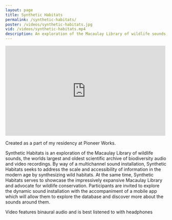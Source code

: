 ```yaml
---
layout: page
title: Synthetic Habitats
permalink: /synthetic-habitats/
poster: /videos/synthetic-habitats.jpg
vid: /videos/synthetic-habitats.mp4
description: An exploration of the Macaulay Library of wildlife sounds, the worlds largest and oldest scientific archive of biodiversity audio and video recordings.
---
```


<iframe src="https://player.vimeo.com/video/160475789" width="500" height="281" frameborder="0" webkitallowfullscreen mozallowfullscreen allowfullscreen></iframe>

Created as a part of my residency at Pioneer Works.

Synthetic Habitats is an exploration of the Macaulay Library of wildlife sounds, the worlds largest and oldest scientific archive of biodiversity audio and video recordings. By way of a multichannel sound installation, Synthetic Habitats seeks to address the scale and accessibility of information in the modern age by synthesizing wild habitats. At the same time, Synthetic Habitats serves to showcase the impressively expansive Macaulay Library and advocate for wildlife conservation. Participants are invited to explore the dynamic sound installation with the accompaniment of a mobile app which will allow them to explore the database and discover more about the sounds around them.

Video features binaural audio and is best listened to with headphones